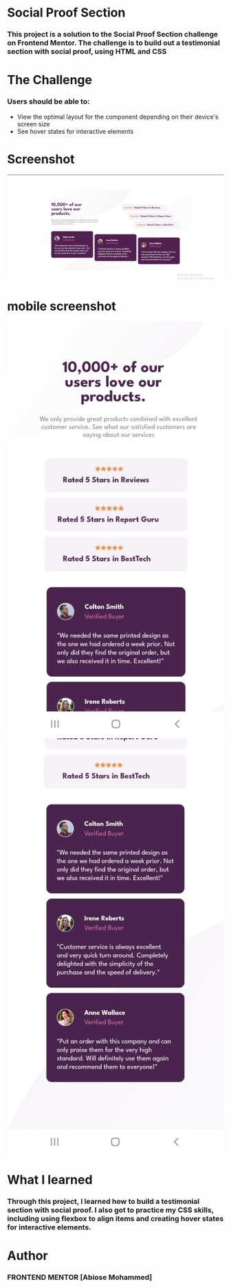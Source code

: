 # **Social Proof Section**

### This project is a solution to the Social Proof Section challenge on Frontend Mentor. The challenge is to build out a testimonial section with social proof, using HTML and CSS

# The Challenge

### Users should be able to:
- View the optimal layout for the component depending on their device's screen size
- See hover states for interactive elements

# Screenshot
![screenshot](./img/images/proof%20screenshot.png)

# mobile screenshot
![screenshot 1](./img/images/mobile%20view%20screenshot%201.jpeg)
![screenshot 2](./img/images/mobile%20view%202.jpeg)

# What I learned

### Through this project, I learned how to build a testimonial section with social proof. I also got to practice my CSS skills, including using flexbox to align items and creating hover states for interactive elements.

# Author

### FRONTEND MENTOR [Abiose Mohammed]